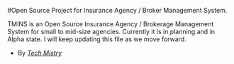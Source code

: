#Open Source Project for Insurance Agency / Broker Management System. 

TMINS is an Open Source Insurance Agency / Brokerage Management System for small to mid-size agencies. Currently it is in planning and in Alpha state. I will keep updating this file as we move forward. 

- By [*Tech Mistry*](http://about.me/techmistry)
